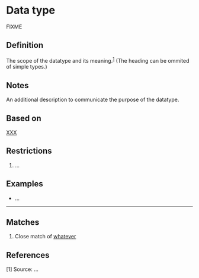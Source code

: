 # Data type

FIXME

## Definition
The scope of the datatype and its meaning.<sup>[1](#fn1)</sup> 
(The heading can be ommited of simple types.)

## Notes
An additional description to communicate the purpose of the datatype.

## Based on
[XXX](../datatypes/XXX.md)

## Restrictions
1. ...

## Examples
- ...

---
## Matches
1. Close match of [whatever](url)

## References
<a name="fn1">\[1\]</a> Source: ...
